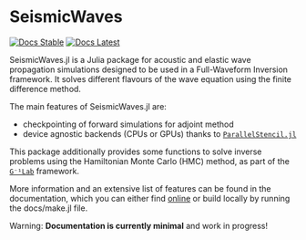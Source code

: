 # SeismicWaves

[![Docs Stable](https://img.shields.io/badge/docs-stable-blue.svg)](https://ginvlab.github.io/SeismicWaves.jl/stable)
[![Docs Latest](https://img.shields.io/badge/docs-latest-blue.svg)](https://ginvlab.github.io/SeismicWaves.jl/dev)

SeismicWaves.jl is a Julia package for acoustic and elastic wave propagation simulations designed to be used in a Full-Waveform Inversion framework. It solves different flavours of the wave equation using the finite difference method.

The main features of SeismicWaves.jl are:
- checkpointing of forward simulations for adjoint method
- device agnostic backends (CPUs or GPUs) thanks to [`ParallelStencil.jl`](https://github.com/omlins/ParallelStencil.jl)

This package additionally provides some functions to solve inverse problems using the Hamiltonian Monte Carlo (HMC) method, as part of the [`G⁻¹Lab`](https://ginvlab.github.io) framework. 

More information and an extensive list of features can be found in the documentation, which you can either find [online](https://ginvlab.github.io/SeismicWaves.jl/stable) or build locally by running the docs/make.jl file.

Warning: **Documentation is currently minimal** and work in progress!
